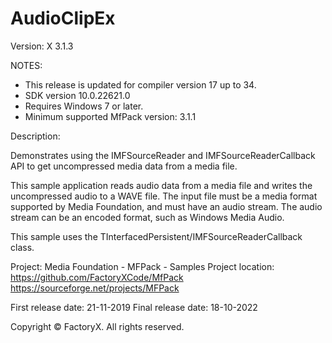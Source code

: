 # AudioClipEx
Version: X 3.1.3

NOTES: 
 - This release is updated for compiler version 17 up to 34.
 - SDK version 10.0.22621.0
 - Requires Windows 7 or later.
 - Minimum supported MfPack version: 3.1.1


Description:

  Demonstrates using the IMFSourceReader and
  IMFSourceReaderCallback API to get uncompressed media
  data from a media file.

  This sample application reads audio data from a media file and
  writes the uncompressed audio to a WAVE file.
  The input file must be a media format supported by Media Foundation,
  and must have  an audio stream. The audio stream can be an encoded
  format, such as Windows Media Audio.

  This sample uses the TInterfacedPersistent/IMFSourceReaderCallback class.


Project: Media Foundation - MFPack - Samples
Project location: https://github.com/FactoryXCode/MfPack
                  https://sourceforge.net/projects/MFPack

First release date: 21-11-2019
Final release date: 18-10-2022


Copyright © FactoryX. All rights reserved.